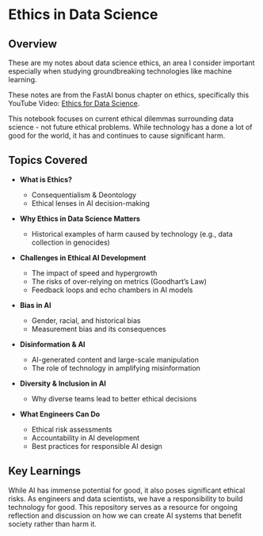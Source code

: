 # Ethics in Data Science

## Overview
These are my notes about data science ethics, an area I consider important especially when studying groundbreaking technologies like machine learning.

These notes are from the FastAI bonus chapter on ethics, specifically this YouTube Video: [Ethics for Data Science](https://www.youtube.com/watch?v=krIVOb23EH8).

This notebook focuses on current ethical dilemmas surrounding data science - not future ethical problems. While technology has a done a lot of good for the world, it has and continues to cause significant harm.

## Topics Covered
- **What is Ethics?**
  - Consequentialism & Deontology
  - Ethical lenses in AI decision-making

- **Why Ethics in Data Science Matters**
  - Historical examples of harm caused by technology (e.g., data collection in genocides)

- **Challenges in Ethical AI Development**
  - The impact of speed and hypergrowth
  - The risks of over-relying on metrics (Goodhart’s Law)
  - Feedback loops and echo chambers in AI models

- **Bias in AI**
  - Gender, racial, and historical bias
  - Measurement bias and its consequences

- **Disinformation & AI**
  - AI-generated content and large-scale manipulation
  - The role of technology in amplifying misinformation

- **Diversity & Inclusion in AI**
  - Why diverse teams lead to better ethical decisions

- **What Engineers Can Do**
  - Ethical risk assessments
  - Accountability in AI development
  - Best practices for responsible AI design
 
## Key Learnings
While AI has immense potential for good, it also poses significant ethical risks. As engineers and data scientists, we have a responsibility to build technology for good. This repository serves as a resource for ongoing reflection and discussion on how we can create AI systems that benefit society rather than harm it.
